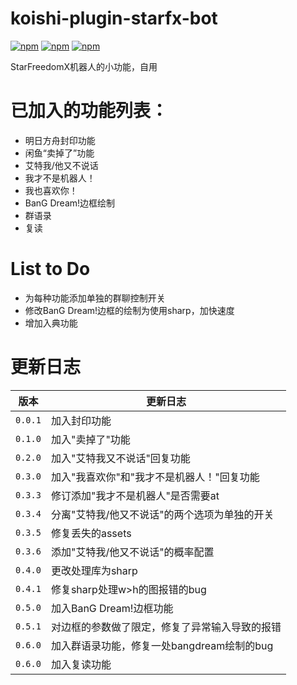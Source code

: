 # koishi-plugin-starfx-bot

[![npm](https://img.shields.io/npm/v/koishi-plugin-starfx-bot?style=flat-square)](https://www.npmjs.com/package/koishi-plugin-starfx-bot) [![npm](https://img.shields.io/npm/l/koishi-plugin-starfx-bot?style=flat-square)](https://www.npmjs.com/package/koishi-plugin-starfx-bot) [![npm](https://img.shields.io/npm/dt/koishi-plugin-starfx-bot?style=flat-square)](https://www.npmjs.com/package/koishi-plugin-starfx-bot)

StarFreedomX机器人的小功能，自用

# 已加入的功能列表：

* 明日方舟封印功能
* 闲鱼“卖掉了”功能
* 艾特我/他又不说话
* 我才不是机器人！
* 我也喜欢你！
* BanG Dream!边框绘制
* 群语录
* 复读

# List to Do

* 为每种功能添加单独的群聊控制开关
* 修改BanG Dream!边框的绘制为使用sharp，加快速度
* 增加入典功能

# 更新日志
| 版本      | 更新日志                        |
|---------|-----------------------------|
| `0.0.1` | 加入封印功能                      |
| `0.1.0` | 加入"卖掉了"功能                   |
| `0.2.0` | 加入"艾特我又不说话"回复功能             |
| `0.3.0` | 加入"我喜欢你"和"我才不是机器人！"回复功能     |
| `0.3.3` | 修订添加"我才不是机器人"是否需要at         |
| `0.3.4` | 分离"艾特我/他又不说话"的两个选项为单独的开关    |
| `0.3.5` | 修复丢失的assets                 |
| `0.3.6` | 添加"艾特我/他又不说话"的概率配置          |
| `0.4.0` | 更改处理库为sharp                 |
| `0.4.1` | 修复sharp处理w>h的图报错的bug        |
| `0.5.0` | 加入BanG Dream!边框功能           |
| `0.5.1` | 对边框的参数做了限定，修复了异常输入导致的报错     |
| `0.6.0` | 加入群语录功能，修复一处bangdream绘制的bug |
| `0.6.0` | 加入复读功能                      |
